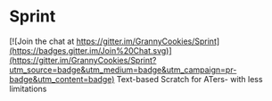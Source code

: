 # Sprint

[![Join the chat at https://gitter.im/GrannyCookies/Sprint](https://badges.gitter.im/Join%20Chat.svg)](https://gitter.im/GrannyCookies/Sprint?utm_source=badge&utm_medium=badge&utm_campaign=pr-badge&utm_content=badge)
Text-based Scratch for ATers- with less limitations
